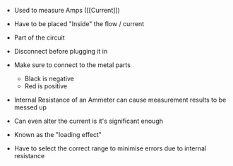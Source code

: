 - Used to measure Amps ([[Current]])
- Have to be placed "Inside" the flow / current
- Part of the circuit
- Disconnect before plugging it in
- Make sure to connect to the metal parts
	- Black is negative
	- Red is positive

- Internal Resistance of an Ammeter can cause measurement results to be messed up
- Can even alter the current is it's significant enough
- Known as the "loading effect"
- Have to select the correct range to minimise errors due to internal resistance